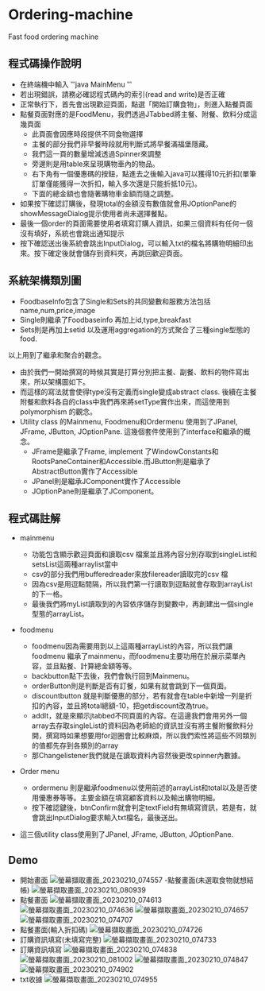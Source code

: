 # Ordering-machine
Fast food ordering machine
## 程式碼操作說明
- 在終端機中輸入 ‵‵‵java MainMenu ‵‵‵
- 若出現錯誤，請務必確認程式碼內的索引(read and write)是否正確
- 正常執行下，首先會出現歡迎頁面，點選「開始訂購食物」，則進入點餐頁面
- 點餐頁面對應的是FoodMenu，我們透過JTabbed將主餐、附餐、飲料分成這幾頁面
	- 此頁面會因應時段提供不同食物選擇
	- 主餐的部分我們非早餐時段就用判斷式將早餐滿福堡隱藏。
	- 我們這一頁的數量增減透過Spinner來調整
	- 旁邊則是用table來呈現購物車內的物品。
	- 右下角有一個優惠碼的按鈕，點進去之後輸入java可以獲得10元折扣(單筆訂單僅能獲得一次折扣，輸入多次還是只能折抵10元)。
	- 下面的總金額也會隨著購物車金額而隨之調整。
- 如果按下確認訂購後，發現total的金額沒有數值就會用JOptionPane的showMessageDialog提示使用者尚未選擇餐點。
- 最後一個order的頁面需要使用者填寫訂購人資訊，如果三個資料有任何一個沒有填好，系統也會跳出通知提示
- 按下確認送出後系統會跳出InputDialog，可以輸入txt的檔名將購物明細印出來。按下確定後就會儲存到資料夾，再跳回歡迎頁面。

## 系統架構類別圖
- FoodbaseInfo包含了Single和Sets的共同變數和服務方法包括name,num,price,image
- Single則繼承了Foodbaseinfo 再加上id,type,breakfast 
- Sets則是再加上setid 以及運用aggregation的方式聚合了三種single型態的food.

以上用到了繼承和聚合的觀念。
- 由於我們一開始撰寫的時候其實是打算分別把主餐、副餐、飲料的物件寫出來，所以架構圖如下。
- 而這樣的寫法就會使得type沒有定義而single變成abstract class. 後續在主餐附餐和飲料各自的class中我們再來將setType實作出來，而這使用到polymorphism 的觀念。
- Utility class 的Mainmenu, Foodmenu和Ordermenu 使用到了JPanel, JFrame, JButton, JOptionPane.
這幾個套件使用到了interface和繼承的概念。
	- JFrame是繼承了Frame, implement 了WindowConstants和RootsPaneContainer和Accessible.而JButton則是繼承了AbstractButton實作了Accessible
	- JPanel則是繼承JComponent實作了Accessible
	- JOptionPane則是繼承了JComponent。

## 程式碼註解
- mainmenu
	- 功能包含顯示歡迎頁面和讀取csv 檔案並且將內容分別存取到singleList和setsList這兩種arraylist當中
	- csv的部分我們用bufferedreader來放filereader讀取完的csv 檔
	- 因為csv是用逗點間隔，所以我們第一行讀取到逗點就會存取到arrayList的下一格。
	- 最後我們將myList讀取到的內容依序儲存到變數中，再創建出一個single型態的arrayList。
- foodmenu
	- foodmenu因為需要用到以上這兩種arrayList的內容，所以我們讓foodmenu 繼承了mainmenu，而foodmenu主要功用在於展示菜單內容，並且點餐、計算總金額等等。
	- backbutton點下去後，我們會執行回到Mainmenu。
	- orderButton則是判斷是否有訂餐，如果有就會跳到下一個頁面。
	- discountbutton 就是判斷優惠的部分，若有就會在table中新增一列是折扣的內容，並且將total總額-10，把getdiscount改為true。
	- addIt，就是來顯示jtabbed不同頁面的內容。在這邊我們會用另外一個array去存取singleList的資料因為老師給的資訊並沒有將主餐附餐飲料分開，撰寫時如果想要用for迴圈會比較麻煩，所以我們索性將這些不同類別的值都先存到各類別的array
	- 那Changelistener我們就是在讀取資料內容然後更改spinner內數據。
- Order menu
	- ordermenu 則是繼承foodmenu以使用前述的arrayList和total以及是否使用優惠券等等。主要金額在填寫顧客資料以及輸出購物明細。
	- 按下確認鍵後，btnConfirm就會判定textField有無填寫資訊，若是有，就會跳出InputDialog要求輸入txt檔名，最後送出。

- 這三個utility class使用到了JPanel, JFrame, JButton, JOptionPane.

## Demo
- 開始畫面
![螢幕擷取畫面_20230210_074557](https://user-images.githubusercontent.com/69389836/218091014-71d619dd-55ee-462b-8fb4-9dfc9f801eb8.png)
-點餐畫面(未選取食物就想結帳)
![螢幕擷取畫面_20230210_080939](https://user-images.githubusercontent.com/69389836/218091181-ed79e695-624d-40eb-864f-a7d61f444ca2.png)
- 點餐畫面
![螢幕擷取畫面_20230210_074613](https://user-images.githubusercontent.com/69389836/218091049-b87d5b54-b8f2-40df-87e4-51fbf483f350.png)
![螢幕擷取畫面_20230210_074636](https://user-images.githubusercontent.com/69389836/218091059-4bc4b40b-f49b-4365-a2c9-6bed3a0b180d.png)
![螢幕擷取畫面_20230210_074657](https://user-images.githubusercontent.com/69389836/218091075-0068e7ec-de6a-4706-8826-7578f7a54c85.png)
![螢幕擷取畫面_20230210_074707](https://user-images.githubusercontent.com/69389836/218091090-7ed76acb-0e93-4cc8-8351-7171954794d2.png)
- 點餐畫面(輸入折扣碼)
![螢幕擷取畫面_20230210_074726](https://user-images.githubusercontent.com/69389836/218091110-b9d1f062-ed75-4f99-abc6-3d781ad5464d.png)
- 訂購資訊填寫(未填寫完整)
![螢幕擷取畫面_20230210_074733](https://user-images.githubusercontent.com/69389836/218091135-39f8e448-a872-46b2-b8c5-0d3bcaaf9c1d.png)
- 訂購資訊填寫
![螢幕擷取畫面_20230210_074838](https://user-images.githubusercontent.com/69389836/218091214-e260810a-da8d-43b4-ab5e-bb82336b480b.png)
![螢幕擷取畫面_20230210_081002](https://user-images.githubusercontent.com/69389836/218091280-5baeeb3c-45fb-4805-b012-d89b2bf361e3.png)
![螢幕擷取畫面_20230210_074847](https://user-images.githubusercontent.com/69389836/218091236-37de0f9c-365d-41a2-8217-07ecaf0e6a99.png)
![螢幕擷取畫面_20230210_074902](https://user-images.githubusercontent.com/69389836/218091249-1d07a4ae-fb82-41ad-83bb-8159537dff55.png)
- txt收據
![螢幕擷取畫面_20230210_074955](https://user-images.githubusercontent.com/69389836/218091312-0875cb24-9365-43a7-bfbd-63a629e77a14.png)






